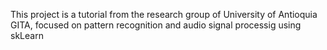 This project is a tutorial from the research group of University of Antioquia GITA, focused on pattern recognition and audio signal processig using skLearn
